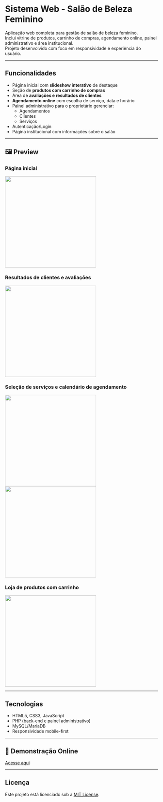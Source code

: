 # Sistema Web - Salão de Beleza Feminino

Aplicação web completa para gestão de salão de beleza feminino.  
Inclui vitrine de produtos, carrinho de compras, agendamento online, painel administrativo e área institucional.  
Projeto desenvolvido com foco em responsividade e experiência do usuário.

---

## Funcionalidades

- Página inicial com **slideshow interativo** de destaque
- Seção de **produtos com carrinho de compras**
- Área de **avaliações e resultados de clientes**
- **Agendamento online** com escolha de serviço, data e horário
- Painel administrativo para o proprietário gerenciar:
  - Agendamentos
  - Clientes
  - Serviços
- Autenticação/Login
- Página institucional com informações sobre o salão

---

## 🖼️ Preview

### Página inicial
<img src="prints/print1.png" width="300">

### Resultados de clientes e avaliações
<img src="prints/print2.png" width="300">

### Seleção de serviços e calendário de agendamento
<img src="prints/print3.png" width="300">
<img src="prints/print4.png" width="300">

### Loja de produtos com carrinho
<img src="prints/print5.png" width="300">

---

## Tecnologias

- HTML5, CSS3, JavaScript
- PHP (back-end e painel administrativo)
- MySQL/MariaDB
- Responsividade mobile-first

---

## 🔗 Demonstração Online

 [Acesse aqui](https://peru-tiger-506075.hostingersite.com)

---

##  Licença

Este projeto está licenciado sob a [MIT License](LICENSE).

